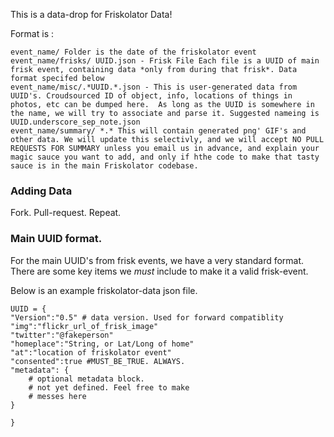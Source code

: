 
This is a data-drop for Friskolator Data!

Format is :

	event_name/ Folder is the date of the friskolator event
	event_name/frisks/ UUID.json - Frisk File Each file is a UUID of main frisk event, containing data *only from during that frisk*. Data format specifed below
	event_name/misc/.*UUID.*.json - This is user-generated data from UUID's. Croudsourced ID of object, info, locations of things in photos, etc can be dumped here.  As long as the UUID is somewhere in the name, we will try to associate and parse it. Suggested nameing is UUID.underscore_sep_note.json
	event_name/summary/ *.* This will contain generated png' GIF's and other data. We will update this selectivly, and we will accept NO PULL REQUESTS FOR SUMMARY unless you email us in advance, and explain your magic sauce you want to add, and only if hthe code to make that tasty sauce is in the main Friskolator codebase. 

### Adding Data
 Fork. Pull-request. Repeat.

### Main UUID format.
 For the main UUID's from frisk events, we have a very standard format.  There are some key items we *must* include to make it a valid frisk-event.

Below is an example friskolator-data json file. 

	UUID = { 
	"Version":"0.5" # data version. Used for forward compatiblity
	"img":"flickr_url_of_frisk_image"
	"twitter":"@fakeperson"
	"homeplace":"String, or Lat/Long of home"
	"at":"location of friskolator event"
	"consented":true #MUST_BE_TRUE. ALWAYS.
	"metadata": { 
		# optional metadata block. 
		# not yet defined. Feel free to make
		# messes here
	}

	}
